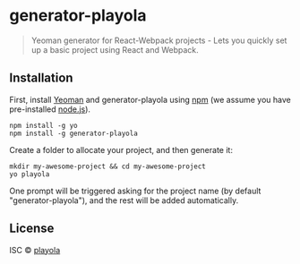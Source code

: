 # generator-playola
> Yeoman generator for React-Webpack projects - Lets you quickly set up a basic project using React and Webpack.

## Installation

First, install [Yeoman](http://yeoman.io) and generator-playola using [npm](https://www.npmjs.com/) (we assume you have pre-installed [node.js](https://nodejs.org/)).

```
npm install -g yo
npm install -g generator-playola
```

Create a folder to allocate your project, and then generate it:

```
mkdir my-awesome-project && cd my-awesome-project
yo playola
```

One prompt will be triggered asking for the project name (by default "generator-playola"), and the rest will be added automatically.

## License

ISC © [playola](https://playolaizq.com)

